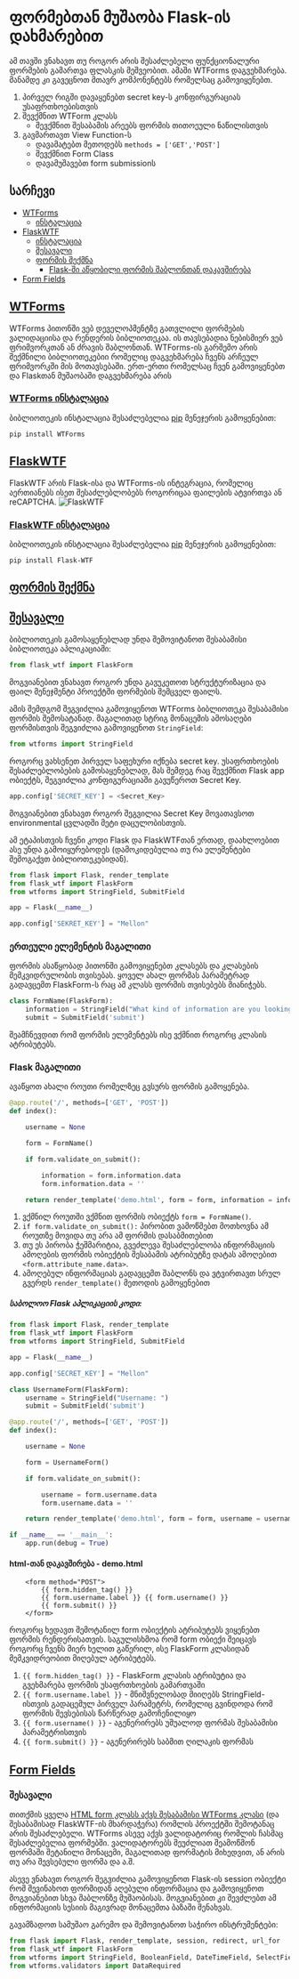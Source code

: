 # ფორმებთან მუშაობა Flask-ის დახმარებით

ამ თავში ვნახავთ თუ როგორ არის შესაძლებელი ფუნქციონალური ფორმების გამართვა ფლასკის მეშვეობით. ამაში WTForms დაგვეხმარება.
მანამდე კი გავეცნოთ მთავრ კომპონენტებს რომელსაც გამოვიყენებთ.
1. პირველ რიგში დავაყენებთ secret key-ს კონფირგურაციას უსაფრთხოებისთვის
2. შევქმნით WTForm კლასს
    - შევქმნით შესაბამის არეებს ფორმის თითოეული ნაწილისთვის
3. გავმართავთ View Function-ს
    - დავამატებთ მეთოდებს `methods = ['GET','POST']`
    - შევქმნით Form Class
    - დავამუშავებთ form submissionს

## სარჩევი
- [WTForms](#wtforms)
    - [ინსტალაცია](#wtforms-ინსტალაცია)
- [FlaskWTF](#flaskwtf)
    - [ინსტალაცია](#flaskwtf-ინსტალაცია)
    - [შესავალი](#შესავალი)
    - [ფორმის შექმნა](#ფორმის-შექმნა)
        - [Flask-ში აწყობილი ფორმის შაბლონთან დაკავშირება](#flask-მაგალითი)
- [Form Fields](#form-fields)

## [WTForms](https://wtforms.readthedocs.io/en/2.3.x/)
WTForms პითონში ვებ დეველოპმენტზე გათვლილი ფორმების ვალიდაციისა და რენდერის ბიბლიოთეკაა. ის თავსებადია ნებისმიერ ვებ ფრიმვორკთან ან ძრავის შაბლონთან. 
WTForms-ის გარშემო არის შექმნილი ბიბლიოთეკებიი რომელიც დაგვეხმარება ჩვენს არჩეულ ფრიმვორკში მის მოთავსებაში.
ერთ-ერთი რომელსაც ჩვენ გამოვიყენებთ და Flaskთან მუშაობაში დაგვეხმარება არის 

### [WTForms ინსტალაცია](https://pypi.org/project/WTForms/)
ბიბლიოთეკის ინსტალაცია შესაძლებელია [pip](http://www.pip-installer.org/) მენეჯერის გამოყენებით:

`pip install WTForms`

## [FlaskWTF](https://flask-wtf.readthedocs.io/en/stable/)
FlaskWTF არის Flask-ისა და WTForms-ის ინტეგრაცია, რომელიც აერთიანებს ისეთ შესაძლებლობებს როგორიცაა ფაილების ატვირთვა ან reCAPTCHA.
![FlaskWTF](https://flask-wtf.readthedocs.io/en/stable/_static/flask-wtf.png)

### [FlaskWTF ინსტალაცია](https://flask-wtf.readthedocs.io/en/stable/install.html)
ბიბლიოთეკის ინსტალაცია შესაძლებელია [pip](http://www.pip-installer.org/) მენეჯერის გამოყენებით:

`pip install Flask-WTF`

## [ფორმის შექმნა](https://flask-wtf.readthedocs.io/en/stable/form.html#creating-forms)
## [შესავალი](https://flask-wtf.readthedocs.io/en/stable/quickstart.html#creating-forms)
ბიბლიოთეკის გამოსაყენებლად უნდა შემოვიტანოთ შესაბამისი ბიბლიოთეკა აპლიკაციაში:
```python
from flask_wtf import FlaskForm
```

მოგვიანებით ვნახავთ როგორ უნდა გავუკეთოთ სტრუქტურიზაცია და ფაილ მენეჯმენტი პროექტში ფორმების შემცველ ფაილს.

ამის შემდგომ შეგვიძლია გამოვიყენოთ WTForms ბიბლიოთეკა შესაბამისი ფორმის შემოსატანად. მაგალითად სტრიგ მონაცემის ამოსაღები ფორმისთვის
შეგვიძლია გამოვიყენოთ `StringField`:

```python
from wtforms import StringField
```

როგორც ვახსენეთ პირველ საფეხური იქნება secret key. უსაფრთხოების შესაძლებლობების გამოსაყენებლად, მას შემდეგ რაც შევქმნით Flask app ობიექტს, შეგვიძლია კონფიგურაციაში გავუწეროთ Secret Key.

```python
app.config['SECRET_KEY'] = <Secret_Key>
```

მოგვიანებით ვნახავთ როგორ შეგვილია Secret Key მოვათავსოთ environmental ცვლადში მეტი დაცულობისთვის.

ამ ეტაპისთვის ჩვენი კოდი Flask და FlaskWTFთან ერთად, დაახლოებით ასე უნდა გამოიყურებოდეს (დამოკიდებულია თუ რა ელემენტები შემოგაქვთ ბიბლიოთეკებიდან).

```python
from flask import Flask, render_template
from flask_wtf import FlaskForm
from wtforms import StringField, SubmitField

app = Flask(__name__)

app.config['SEKRET_KEY'] = "Mellon"
```

### ერთეული ელემენტის მაგალითი

ფორმის ასაწყობად პითონში გამოვიყენებთ კლასებს და კლასების მემკვიდრულობის თვისებას. 
ყოველ ახალ ფორმას პარამეტრად გადავცემთ FlaskForm-ს რაც ამ კლასს ფორმის თვისებებს მიანიჭებს.

```python
class FormName(FlaskForm):
    information = StringField("What kind of information are you looking for?")
    submit = SubmitField('submit')
```

შეამჩნევდით რომ ფორმის ელემენტებს ისე ვქმნით როგორც კლასის ატრიბუტებს.

### Flask მაგალითი

ავაწყოთ ახალი როუთი რომელზეც გვსურს ფორმის გამოყენება.

```python
@app.route('/', methods=['GET', 'POST'])
def index():

    username = None

    form = FormName()

    if form.validate_on_submit():

        information = form.information.data
        form.information.data = ''

    return render_template('demo.html', form = form, information = information)

```

1. ვქმნილ როუთში ვქმნით ფორმის ობიექტს `form = FormName()`. 
2. `if form.validate_on_submit():` პირობით ვამოწმებთ მოთხოვნა ამ როუთზე
მოვიდა თუ არა ამ ფორმის დასაბმითებით
3. თუ ეს პირობა ჭეშმარიტია, გვეძლევა შესაძლებლობა ინფორმაციის ამოღების ფორმის ობიექტის შესაბამის ატრიბუტზე დატას ამოღებით 
`<form.attribute_name.data>`.
4. ამოღებულ ინფორმაციას გადავცემთ შაბლონს და ვტვირთავთ სრულ გვერდს `render_template()` მეთოდის გამოყენებით

##### საბოლოო Flask აპლიკაციის კოდი:

```python
from flask import Flask, render_template
from flask_wtf import FlaskForm
from wtforms import StringField, SubmitField

app = Flask(__name__)

app.config['SECRET_KEY'] = "Mellon"

class UsernameForm(FlaskForm):
    username = StringField("Username: ")
    submit = SubmitField('submit')

@app.route('/', methods=['GET', 'POST'])
def index():

    username = None

    form = UsernameForm()

    if form.validate_on_submit():

        username = form.username.data
        form.username.data = ''

    return render_template('demo.html', form = form, username = username)

if __name__ == '__main__':
    app.run(debug = True)
```

#### html-თან დაკავშირება - demo.html

```jinja2
    <form method="POST">
        {{ form.hidden_tag() }}
        {{ form.username.label }} {{ form.username() }}
        {{ form.submit() }}
    </form>
```

როგორც ხედავთ შემოტანილ form ობიექტის ატრიბუტებს ვიყენებთ ფორმის რენდერისათვის. საგულისხმოა რომ form ობიექი შეიცავს როგორც ჩვენს მიერ ხელით გაწერილ,
ისე FlaskForm კლასიდან მემკვიდრეობით მიღებულ ატრიბუტებს.

1. `{{ form.hidden_tag() }}` - FlaskForm კლასის ატრიბუტია და გვეხმარება ფორმის უსაფრთხოების გამართვაში
2. `{{ form.username.label }}` - მნიშვნელობად მიიღებს StringField-ისთვის გადაცემულ პირველ პარამეტრს, რომელიც გვინდოდა რომ ფორმის შევსებისას წარწერად გამოჩენილიყო
3. `{{ form.username() }}` - აგენერირებს უშუალოდ ფორმას შესაბამისი პარამეტრისთვის
4. `{{ form.submit() }}` - აგენერირებს საბმით ღილაკის ფორმას

## [Form Fields](https://wtforms.readthedocs.io/en/2.3.x/fields/)
### შესავალი
თითქმის ყველა [HTML form კლასს აქვს შესაბამისი WTForms კლასი](https://wtforms.readthedocs.io/en/2.3.x/fields/#basic-fields) (და შესაბამისად FlaskWTF-ის მხარდაჭერა)
რომლის პროექტში შემოტანაც არის შესაძლებელი.
WTForms ასევე აქვს ვალიდატორიც რომლის ჩასმაც შესაძლებელია ფორმებში. ვალიდატორებს შეუძლიათ შეამოწმონ ფორმაში შეტანილი 
მონაცემი, მაგალითად ფორმატის მიხედვით, ან არის თუ არა შევსებული ფორმა და ა.შ.

ასევე ვნახავთ როგორ შეგვიძლია გამოვიყენოთ Flask-ის session ობიექტი რომ შევინახოთ ფორმიდან აღებული ინფორმაცია და გამოვიყენოთ
მოგვიანებით სხვა შაბლონზე მუშაობისას. მოგვიანებით კი შევძლებთ ამ ინფორმაციის სესიის მაგივრად მონაცემთა ბაზაში შენახვას.

გავამზადოთ სამუშაო გარემო და შემოვიტანოთ საჭირო ინსტრუმენტები:

```python
from flask import Flask, render_template, session, redirect, url_for
from flask_wtf import FlaskForm
from wtforms import StringField, BooleanField, DateTimeField, SelectField, TextAreaField, SubmitField
from wtforms.validators import DataRequired
```